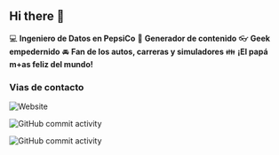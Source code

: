## Hi there 👋

:computer: **Ingeniero de Datos en PepsiCo**
:pencil: **Generador de contenido**
:eyeglasses: **Geek empedernido**
:oncoming_automobile: **Fan de los autos, carreras y simuladores**
:family: **¡El papá m+as feliz del mundo!**

### Vias de contacto

![Website](https://img.shields.io/website?url=http%3A%2F%2Falbertusortiz.com)

![GitHub commit activity](https://img.shields.io/github/commit-activity/m/albertusortiz/albertusortiz)

![GitHub commit activity](https://img.shields.io/github/commit-activity/m/albertusortiz/miPrimerRepo)
